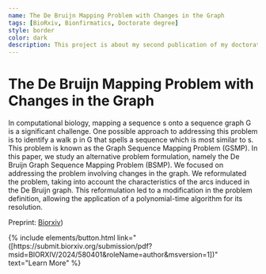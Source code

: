 ```yaml
---
name: The De Bruijn Mapping Problem with Changes in the Graph
tags: [BioRxiv, Bionfirmatics, Doctorate degree]
style: border
color: dark
description: This project is about my second publication of my doctorate degree.
---
```


# The De Bruijn Mapping Problem with Changes in the Graph

In computational biology, mapping a sequence s onto a sequence graph G is a significant challenge. One possible approach to addressing this problem is to identify a walk p in G that spells a sequence
which is most similar to s. This problem is known as the Graph Sequence Mapping Problem (GSMP). In this paper, we study an alternative problem
formulation, namely the De Bruijn Graph Sequence Mapping Problem (BSMP). We focused on addressing the problem involving changes in the
graph. We reformulated the problem, taking into account the characteristics of the arcs induced in the De Bruijn graph. This reformulation led
to a modification in the problem definition, allowing the application of a polynomial-time algorithm for its resolution.

Preprint: [Biorxiv]([https://submit.biorxiv.org/submission/pdf?msid=BIORXIV/2024/580401&roleName=author&msversion=1])) <br />

<p class="text-center">
{% include elements/button.html link="([https://submit.biorxiv.org/submission/pdf?msid=BIORXIV/2024/580401&roleName=author&msversion=1])" text="Learn More" %}
</p>
